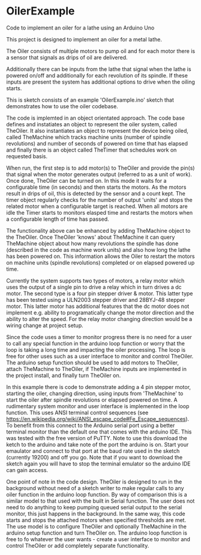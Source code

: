 # OilerExample
Code to implement an oiler for a lathe using an Arduino Uno

This project is designed to implement an oiler for a metal lathe.

The Oiler consists of multiple motors to pump oil and for each motor there is a sensor that signals as drips of oil are delivered.

Additionally there can be inputs from the lathe that signal when the lathe is powered on/off and additionally for each revolution of its spindle. If these inputs are present the
system has additional options to drive when the oiling starts.

This is sketch consists of an example 'OilerExample.ino' sketch that demonstrates how to use the oiler codebase.

The code is implemted in an object orientated approach. The code base defines and instatiates an object to represent the oiler system, called TheOiler.  It also instantiates an object to represent the device being oiled, called TheMachine which
tracks machine units (number of spindle revolutions) and number of seconds of powered on time that has elapsed and finally there is an object called TheTimer that schedules work on requested basis.

When run, the first step is to add motor(s) to TheOiler and provide the pin(s) that signal when the motor generates output (referred to as a unit of work). Once done, TheOiler can be turned on. In this mode it waits for a configurable time
(in seconds) and then starts the motors. As the motors result in drips of oil, this is detected by the sensor and a count kept. The timer object regularly checks for the number of output 'units' and stops the related motor when a configurable
target is reached. When all motors are idle the Timer starts to monitors elasped time and restarts the motors when a configurable length of time has passed.

The functionality above can be enhanced by adding TheMachine object to the TheOiler. Once TheOiler 'knows' about TheMachine it can query TheMachine object about how many revolutions the spindle has done (described in the code as machine
work units) and also how long the lathe has been powered on. This information allows the Oiler to restart the motors on machine units (spindle revolutions) completed or on elapsed powered up time.

Currently the system supports two types of motors, a relay motor which uses the output of a single pin to drive a relay which in turn drives a dc motor. The second type is a four pin stepper driver & motor. This latter type has been tested
using a ULN2003 stepper driver and 28BYJ-48 stepper motor. This latter motor has additional features that the dc motor does not implement e.g. ability to programatically change the motor direction and the ability to alter the speed. For the
relay motor changing direction would be a wiring change at project setup.

Since the code uses a timer to monitor progress there is no need for a user to call any special function in the arduino loop function or worry that the loop is taking a long time and impacting the oiler processing. The loop is free for other
uses such as a user interface to monitor and control TheOiler.
The arduino setup function should be used to add motors to TheOiler, attach TheMachine to TheOiler, if TheMachine inputs are implemented in the project install, and finally turn TheOiler on.

In this example there is code to demonstrate adding a 4 pin stepper motor, starting the oiler, changing direction, using inputs from 'TheMachine' to start the oiler after spindle revolutions or elapsed powered on time. A rudimentary system monitor
and user interface is implemented in the loop function. This uses ANSI terminal control sequences (see https://en.wikipedia.org/wiki/ANSI_escape_code#Fe_Escape_sequences). To benefit from this connect to the Arduino serial port using a better terminal
monitor than the default one that comes with the arduino IDE. This was tested with the free version of PuTTY. Note to use this download the ketch to the arduino and take note of the port the arduino is on. Start your emaulator and connect to that port at 
the baud rate  used in the sketch (currently 19200) and off you go. Note that if you want to download the sketch again you will have to stop the terminal emulator so the arduino IDE can gain access.

One point of note in the code design. TheOiler is designed to run in the background without need of a sketch writer to make regular calls to any oiler function in the arduino loop function. By way of comparison this is a similar model to that used with the built in Serial function. The user does not need to do anything to keep pumping queued serial output to the serial monitor, this just happens in the background. In the same way, this code starts and stops the attached motors when specified thresholds are met. The use model is to configure TheOiler and optionally TheMachine in the arduino setup function and turn TheOiler on. The arduino loop function is free to fo whatever the user wants - create a user interface to monitor and control
TheOiler or add completely separate functionality. 
